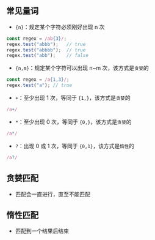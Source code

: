 ## 常见量词

+ `{n}`：规定某个字符必须刚好出现 n 次
```js
const regex = /ab{3}/;
regex.test("abbb");   // true
regex.test("abbbb");  // true
regex.test("abb");    // false
```

+ `{n,m}`：规定某个字符可以出现 n~m 次，该方式是`贪婪`的
```js
const regex = /a{1,3}/;
regex.test("a"); // true
```

+ `+`：至少出现 1 次，等同于 `{1,}`，该方式是`贪婪`的
```js
/a+/
```

+ `*`：至少出现 0 次，等同于 `{0,}`，该方式是`贪婪`的
```js
/a*/
```

+ `?`：出现 0 或 1 次，等同于 `{0,1}`，该方式是`惰性`的
```js
/a?/
```


## 贪婪匹配

+ 匹配会一直进行，直至不能匹配



## 惰性匹配

+ 匹配到一个结果后结束


